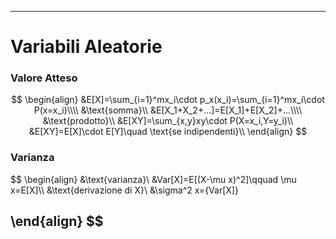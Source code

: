 

---
# Variabili Aleatorie
### Valore Atteso
$$
\begin{align}
&E[X]=\sum_{i=1}^mx_i\cdot p_x(x_i)=\sum_{i=1}^mx_i\cdot P(x=x_i)\\\\
&\text{somma}\\
&E[X_1+X_2+...]=E[X_1]+E[X_2]+...\\\\
&\text{prodotto}\\
&E[XY]=\sum_{x,y}xy\cdot P(X=x_i,Y=y_i)\\
&E[XY]=E[X]\cdot E[Y]\quad \text{se indipendenti}\\
\end{align}
$$
### Varianza
$$
\begin{align}
&\text{varianza}\\
&Var[X]=E[(X-\mu x)^2]\qquad \mu x=E[X]\\\\
&\text{derivazione di X}\\
&\sigma^2 x={Var[X]}

\end{align}
$$
---
